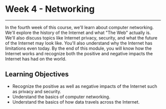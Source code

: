 # Week 4 - Networking
-----------------------------
In the fourth week of this course, we'll learn about computer networking. We'll explore the history of the Internet and what "The Web" actually is. We'll also discuss topics like Internet privacy, security, and what the future of the Internet may look like. You'll also understand why the Internet has limitations even today. By the end of this module, you will know how the Internet works and recognize both the positive and negative impacts the Internet has had on the world.

Learning Objectives
-------------------
* Recognize the positive as well as negative impacts of the Internet such as privacy and security.
* Understand the basics of computer networking.
* Understand the basics of how data travels across the Internet.